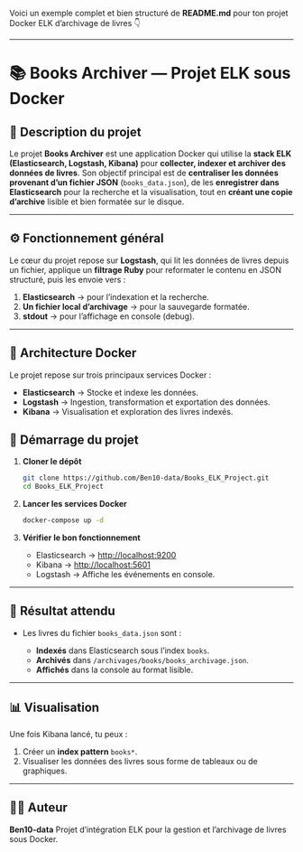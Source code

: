 Voici un exemple complet et bien structuré de **README.md** pour ton projet Docker ELK d’archivage de livres 👇

---

# 📚 Books Archiver — Projet ELK sous Docker

## 🧩 Description du projet

Le projet **Books Archiver** est une application Docker qui utilise la **stack ELK (Elasticsearch, Logstash, Kibana)** pour **collecter, indexer et archiver des données de livres**.
Son objectif principal est de **centraliser les données provenant d’un fichier JSON** (`books_data.json`), de les **enregistrer dans Elasticsearch** pour la recherche et la visualisation, tout en **créant une copie d’archive** lisible et bien formatée sur le disque.

---

## ⚙️ Fonctionnement général

Le cœur du projet repose sur **Logstash**, qui lit les données de livres depuis un fichier, applique un **filtrage Ruby** pour reformater le contenu en JSON structuré, puis les envoie vers :

1. **Elasticsearch** → pour l’indexation et la recherche.
2. **Un fichier local d’archivage** → pour la sauvegarde formatée.
3. **stdout** → pour l’affichage en console (debug).

---

## 🧱 Architecture Docker

Le projet repose sur trois principaux services Docker :

* **Elasticsearch** → Stocke et indexe les données.
* **Logstash** → Ingestion, transformation et exportation des données.
* **Kibana** → Visualisation et exploration des livres indexés.



## 🚀 Démarrage du projet



1. **Cloner le dépôt**

   ```bash
   git clone https://github.com/Ben10-data/Books_ELK_Project.git
   cd Books_ELK_Project
   ```

2. **Lancer les services Docker**

   ```bash
   docker-compose up -d
   ```

3. **Vérifier le bon fonctionnement**

   * Elasticsearch → [http://localhost:9200](http://localhost:9200)
   * Kibana → [http://localhost:5601](http://localhost:5601)
   * Logstash → Affiche les événements en console.

---

## 🧾 Résultat attendu

* Les livres du fichier `books_data.json` sont :

  * **Indexés** dans Elasticsearch sous l’index `books`.
  * **Archivés** dans `/archivages/books/books_archivage.json`.
  * **Affichés** dans la console au format lisible.

---

## 📊 Visualisation

Une fois Kibana lancé, tu peux :

1. Créer un **index pattern** `books*`.
2. Visualiser les données des livres sous forme de tableaux ou de graphiques.

---

## 🧑‍💻 Auteur

**Ben10-data**
Projet d’intégration ELK pour la gestion et l’archivage de livres sous Docker.